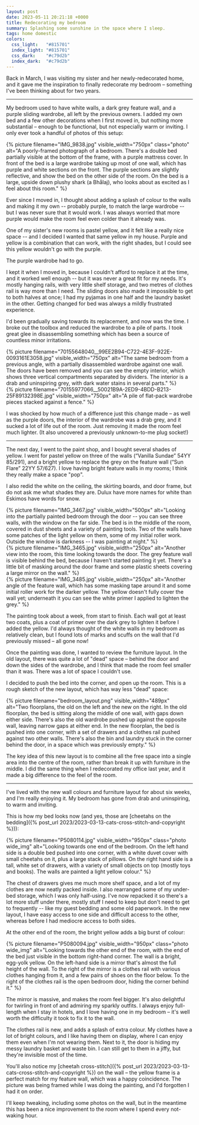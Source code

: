 ```yaml
---
layout: post
date: 2023-05-11 20:21:18 +0000
title: Redecorating my bedroom
summary: Splashing some sunshine in the space where I sleep.
tags: home domestic
colors:
  css_light:   "#815701"
  index_light: "#815701"
  css_dark:    "#c79d2b"
  index_dark:  "#c79d2b"
---
```


Back in March, I was visiting my sister and her newly-redecorated home, and it gave me the inspiration to finally redecorate my bedroom – something I've been thinking about for two years.

---

My bedroom used to have white walls, a dark grey feature wall, and a purple sliding wardrobe, all left by the previous owners.
I added my own bed and a few other decorations when I first moved in, but nothing more substantial – enough to be functional, but not especially warm or inviting.
I only ever took a handful of photos of this setup:

{%
  picture
  filename="IMG_9838.jpg"
  visible_width="750px"
  class="photo"
  alt="A poorly-framed photograph of a bedroom. There's a double bed partially visible at the bottom of the frame, with a purple mattress cover. In front of the bed is a large wardrobe taking up most of one wall, which has purple and white sections on the front. The purple sections are slightly reflective, and show the bed on the other side of the room. On the bed is a large, upside down plushy shark (a Bhålaj), who looks about as excited as I feel about this room."
%}

Ever since I moved in, I thought about adding a splash of colour to the walls and making it my own -- probably purple, to match the large wardrobe -- but I was never sure that it would work.
I was always worried that more purple would make the room feel even colder than it already was.

One of my sister's new rooms is pastel yellow, and it felt like a really nice space -- and I decided I wanted that same yellow in my house.
Purple and yellow is a combination that can work, with the right shades, but I could see this yellow wouldn't go with the purple.

The purple wardrobe had to go.

I kept it when I moved in, because I couldn't afford to replace it at the time, and it worked well enough -- but it was never a great fit for my needs.
It's mostly hanging rails, with very little shelf storage, and two metres of clothes rail is way more than I need.
The sliding doors also made it impossible to get to both halves at once; I had my pyjamas in one half and the laundry basket in the other.
Getting changed for bed was always a mildly frustrated experience.

I'd been gradually saving towards its replacement, and now was the time.
I broke out the toolbox and reduced the wardrobe to a pile of parts.
I took great glee in disassembling something which has been a source of countless minor irritations.

<style type="x-text/scss">
  #wardrobe {
    display: grid;
    grid-template-columns: auto auto;
    grid-gap: $grid-gap;
  }

  @media screen and (max-width: 500px) {
    #wardrobe {
      grid-template-columns: auto;
    }
  }
</style>

<div id="wardrobe" class="photo">
  <div>
    {%
      picture
      filename="70155648040__99EE2B94-C722-4E3F-922E-0093161E3058.jpg"
      visible_width="750px"
      alt="The same bedroom from a previous angle, with a partially disassembled wardrobe against one wall. The doors have been removed and you can see the empty interior, which shows three vertical compartments separated by dividers. The interior is a drab and uninspiring grey, with dark water stains in several parts."
    %}
  </div>
  <div>
    {%
      picture
      filename="70155977066__50021B9A-2ED9-4BDD-B213-25F89132398E.jpg"
      visible_width="750px"
      alt="A pile of flat-pack wardrobe pieces stacked against a fence."
    %}
  </div>
</div>

I was shocked by how much of a difference just this change made – as well as the purple doors, the interior of the wardrobe was a drab grey, and it sucked a lot of life out of the room.
Just removing it made the room feel much lighter.
(It also uncovered a previously unknown-to-me plug socket!)

---

The next day, I went to the paint shop, and I bought several shades of yellow.
I went for pastel yellow on three of the walls (“Vanilla Sundae” 54YY 85/291), and a bright yellow to replace the grey on the feature wall (“Sun Flare” 22YY 57/627).
I love having bright feature walls in my rooms; I think they really make a space "pop".

I also redid the white on the ceiling, the skirting boards, and door frame, but do not ask me what shades they are.
Dulux have more names for white than Eskimos have words for snow.

<style type="x-text/scss">
  #painting {
    @include three_part_grid()
  }
</style>

<div id="painting" class="photo">
  <div>
    {%
      picture
      filename="IMG_3467.jpg"
      visible_width="500px"
      alt="Looking into the partially painted bedroom through the door -- you can see three walls, with the window on the far side. The bed is in the middle of the room, covered in dust sheets and a variety of painting tools. Two of the walls have some patches of the light yellow on them, some of my initial roller work. Outside the window is darkness -- I was painting at night."
    %}
  </div>
  <div>
    {%
      picture
      filename="IMG_3465.jpg"
      visible_width="250px"
      alt="Another view into the room, this time looking towards the door. The grey feature wall is visible behind the bed, because I haven't started painting it yet. There's a little bit of masking around the door frame and some plastic sheets covering a large mirror on the wall."
    %}
  </div>
  <div>
    {%
      picture
      filename="IMG_3485.jpg"
      visible_width="250px"
      alt="Another angle of the feature wall, which has some masking tape around it and some initial roller work for the darker yellow. The yellow doesn't fully cover the wall yet; underneath it you can see the white primer I applied to lighten the grey."
    %}
  </div>
</div>

The painting took about a week, from start to finish.
Each wall got at least two coats, plus a coat of primer over the dark grey to lighten it before I added the yellow.
I'd always thought of the white walls in my bedroom as relatively clean, but I found lots of marks and scuffs on the wall that I'd previously missed – all gone now!

Once the painting was done, I wanted to review the furniture layout.
In the old layout, there was quite a lot of "dead" space – behind the door and down the sides of the wardrobe, and I think that made the room feel smaller than it was.
There was a lot of space I couldn't use.

I decided to push the bed into the corner, and open up the room.
This is a rough sketch of the new layout, which has way less "dead" space:

{%
  picture
  filename="bedroom_layout.png"
  visible_width="489px"
  alt="Two floorplans, the old on the left and the new on the right. In the old floorplan, the bed is sitting along the middle of one wall, with gaps down either side. There's also the old wardrobe pushed up against the opposite wall, leaving narrow gaps at either end. In the new floorplan, the bed is pushed into one corner, with a set of drawers and a clothes rail pushed against two other walls. There's also the bin and laundry stuck in the corner behind the door, in a space which was previously empty."
%}

The key idea of this new layout is to combine all the free space into a single area into the centre of the room, rather than break it up with furniture in the middle.
I did the same thing when I redecorated my office last year, and it made a big difference to the feel of the room.

---

I've lived with the new wall colours and furniture layout for about six weeks, and I'm really enjoying it.
My bedroom has gone from drab and uninspiring, to warm and inviting.

This is how my bed looks now (and yes, those are [cheetahs on the bedding]({% post_url 2023/2023-03-13-cats-cross-stitch-and-copyright %})):

{%
  picture
  filename="P5080114.jpg"
  visible_width="950px"
  class="photo wide_img"
  alt="Looking towards one end of the bedroom. On the left hand side is a double bed pushed into one corner, with a white duvet cover with small cheetahs on it, plus a large stack of pillows. On the right hand side is a tall, white set of drawers, with a variety of small objects on top (mostly toys and books). The walls are painted a light yellow colour."
%}

The chest of drawers gives me much more shelf space, and a lot of my clothes are now neatly packed inside.
I also rearranged some of my under-bed storage, which I was only half-using.
I've now repacked it so there's a lot more stuff under there, mostly stuff I need to keep but don't need to get to frequently -- like my guest bedding and some old paperwork.
In the new layout, I have easy access to one side and difficult access to the other, whereas before I had mediocre access to both sides.

At the other end of the room, the bright yellow adds a big burst of colour:

{%
  picture
  filename="P5080094.jpg"
  visible_width="950px"
  class="photo wide_img"
  alt="Looking towards the other end of the room, with the end of the bed just visible in the bottom right-hand corner. The wall is a bright, egg-yolk yellow. On the left-hand side is a mirror that's almost the full height of the wall. To the right of the mirror is a clothes rail with various clothes hanging from it, and a few pairs of shoes on the floor below. To the right of the clothes rail is the open bedroom door, hiding the corner behind it."
%}

The mirror is massive, and makes the room feel bigger.
It's also delightful for twirling in front of and admiring my sparkly outfits.
I always enjoy full-length when I stay in hotels, and I love having one in my bedroom – it's well worth the difficulty it took to fix it to the wall.

The clothes rail is new, and adds a splash of extra colour.
My clothes have a lot of bright colours, and I like having them on display, where I can enjoy them even when I'm not wearing them.
Next to it, the door is hiding my messy laundry basket and waste bin.
I can still get to them in a jiffy, but they're invisible most of the time.

You'll also notice my [cheetah cross-stitch]({% post_url 2023/2023-03-13-cats-cross-stitch-and-copyright %}) on the wall – the yellow frame is a perfect match for my feature wall, which was a happy coincidence.
The picture was being framed while I was doing the painting, and I'd forgotten I had it on order.

I'll keep tweaking, including some photos on the wall, but in the meantime this has been a nice improvement to the room where I spend every not-waking hour.
